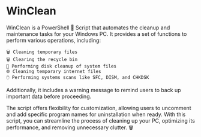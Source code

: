 # WinClean

WinClean is a PowerShell 🧹 Script that automates the cleanup and maintenance tasks for your Windows PC. It provides a set of functions to perform various operations, including:

    🗑️ Cleaning temporary files 
    🗑️ Clearing the recycle bin 
    💾 Performing disk cleanup of system files 
    🌐 Cleaning temporary internet files 
    🖱️ Performing systems scans like SFC, DISM, and CHKDSK

Additionally, it includes a warning message to remind users to back up important data before proceeding. 

The script offers flexibility for customization, allowing users to uncomment and add specific program names for uninstallation when ready. With this script, you can streamline the process of cleaning up your PC, optimizing its performance, and removing unnecessary clutter. 🗑

